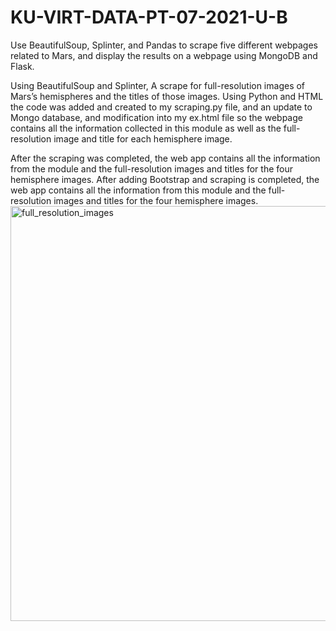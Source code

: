 # KU-VIRT-DATA-PT-07-2021-U-B

Use BeautifulSoup, Splinter, and Pandas to scrape five different webpages related to Mars, and display the results on a webpage using MongoDB and Flask.

Using BeautifulSoup and Splinter, A scrape for full-resolution images of Mars’s hemispheres and the titles of those images. Using Python and HTML the code was added and created to my scraping.py file, and an update to Mongo database, and modification  into my ex.html file so the webpage contains all the information collected in this module as well as the full-resolution image and title for each hemisphere image.

After the scraping was completed, the web app contains all the information from the module and the full-resolution images and titles for the four hemisphere images. After adding Bootstrap and scraping is completed, the web app contains all the information from this module and the full-resolution images and titles for the four hemisphere images. 
<img width="664" alt="full_resolution_images" src="https://user-images.githubusercontent.com/86276329/138372634-93b69333-5169-4404-bd65-d3ce4b8f77a3.png">

